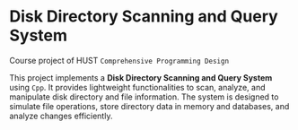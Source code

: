 # Disk Directory Scanning and Query System
Course project of HUST `Comprehensive Programming Design`

This project implements a **Disk Directory Scanning and Query System** using `Cpp`. It provides lightweight functionalities to scan, analyze, and manipulate disk directory and file information. The system is designed to simulate file operations, store directory data in memory and databases, and analyze changes efficiently.
